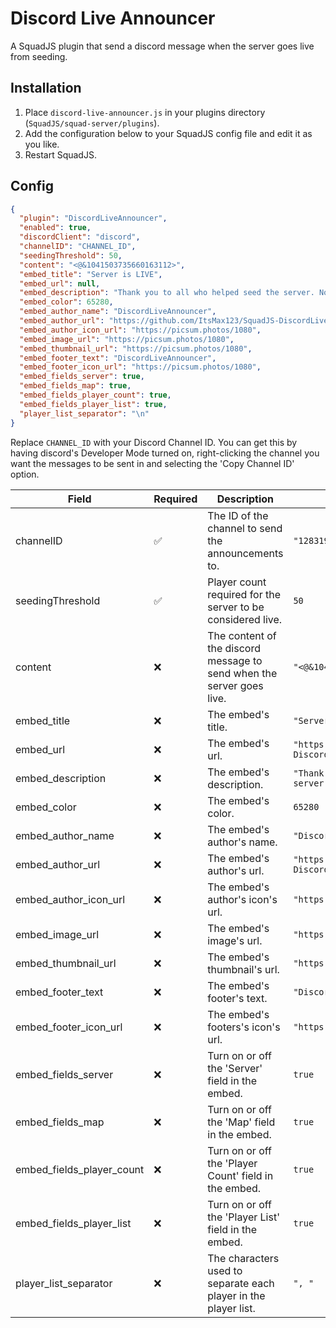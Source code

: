 # Discord Live Announcer

A SquadJS plugin that send a discord message when the server goes live from seeding.

## Installation

1. Place `discord-live-announcer.js` in your plugins directory (`SquadJS/squad-server/plugins`).
2. Add the configuration below to your SquadJS config file and edit it as you like.
3. Restart SquadJS.

## Config

```json
{
  "plugin": "DiscordLiveAnnouncer",
  "enabled": true,
  "discordClient": "discord",
  "channelID": "CHANNEL_ID",
  "seedingThreshold": 50,
  "content": "<@&1041503735660163112>",
  "embed_title": "Server is LIVE",
  "embed_url": null,
  "embed_description": "Thank you to all who helped seed the server. Now come join the fun!",
  "embed_color": 65280,
  "embed_author_name": "DiscordLiveAnnouncer",
  "embed_author_url": "https://github.com/ItsMax123/SquadJS-DiscordLiveAnnouncer",
  "embed_author_icon_url": "https://picsum.photos/1080",
  "embed_image_url": "https://picsum.photos/1080",
  "embed_thumbnail_url": "https://picsum.photos/1080",
  "embed_footer_text": "DiscordLiveAnnouncer",
  "embed_footer_icon_url": "https://picsum.photos/1080",
  "embed_fields_server": true,
  "embed_fields_map": true,
  "embed_fields_player_count": true,
  "embed_fields_player_list": true,
  "player_list_separator": "\n"
}
```

Replace `CHANNEL_ID` with your Discord Channel ID.
You can get this by having discord's Developer Mode turned on, right-clicking the channel you want the messages to be
sent in and selecting the 'Copy Channel ID' option.

| Field                     | Required | Description                                                           | Example                                                                 | Default |
|---------------------------|----------|-----------------------------------------------------------------------|-------------------------------------------------------------------------|---------|
| channelID                 | ✅        | The ID of the channel to send the announcements to.                   | `"1283199362318602270"`                                                 | N/A     |
| seedingThreshold          | ✅        | Player count required for the server to be considered live.           | `50`                                                                    | N/A     |
| content                   | ❌        | The content of the discord message to send when the server goes live. | `"<@&1041503735660163112>"`                                             | `null`  |
| embed_title               | ❌        | The embed's title.                                                    | `"Server is LIVE"`                                                      | `null`  |
| embed_url                 | ❌        | The embed's url.                                                      | `"https://github.com/ItsMax123/SquadJS-DiscordLiveAnnouncer"`           | `null`  |
| embed_description         | ❌        | The embed's description.                                              | `"Thank you to all who helped seed the server. Now come join the fun!"` | `null`  |
| embed_color               | ❌        | The embed's color.                                                    | `65280`                                                                 | `65280` |
| embed_author_name         | ❌        | The embed's author's name.                                            | `"DiscordLiveAnnouncer"`                                                | `null`  |
| embed_author_url          | ❌        | The embed's author's url.                                             | `"https://github.com/ItsMax123/SquadJS-DiscordLiveAnnouncer"`           | `null`  |
| embed_author_icon_url     | ❌        | The embed's author's icon's url.                                      | `"https://picsum.photos/1080"`                                          | `null`  |
| embed_image_url           | ❌        | The embed's image's url.                                              | `"https://picsum.photos/1080"`                                          | `null`  |
| embed_thumbnail_url       | ❌        | The embed's thumbnail's url.                                          | `"https://picsum.photos/1080"`                                          | `null`  |
| embed_footer_text         | ❌        | The embed's footer's text.                                            | `"DiscordLiveAnnouncer"`                                                | `null`  |
| embed_footer_icon_url     | ❌        | The embed's footers's icon's url.                                     | `"https://picsum.photos/1080"`                                          | `null`  |
| embed_fields_server       | ❌        | Turn on or off the 'Server' field in the embed.                       | `true`                                                                  | `true`  |
| embed_fields_map          | ❌        | Turn on or off the 'Map' field in the embed.                          | `true`                                                                  | `true`  |
| embed_fields_player_count | ❌        | Turn on or off the 'Player Count' field in the embed.                 | `true`                                                                  | `true`  |
| embed_fields_player_list  | ❌        | Turn on or off the 'Player List' field in the embed.                  | `true`                                                                  | `true`  |
| player_list_separator     | ❌        | The characters used to separate each player in the player list.       | `", "`                                                                  | `"\n"`  |